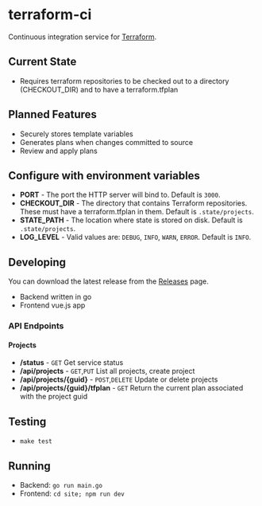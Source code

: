 # terraform-ci

Continuous integration service for [Terraform](https://terraform.io). 

## Current State
* Requires terraform repositories to be checked out to a directory (CHECKOUT_DIR) and to have a terraform.tfplan

## Planned Features
* Securely stores template variables
* Generates plans when changes committed to source
* Review and apply plans

## Configure with environment variables
* **PORT** - The port the HTTP server will bind to. Default is `3000`.
* **CHECKOUT_DIR** - The directory that contains Terraform repositories. These must have a terraform.tfplan in them. Default is `.state/projects`.
* **STATE_PATH** - The location where state is stored on disk. Default is `.state/projects`.
* **LOG_LEVEL** - Valid values are: `DEBUG`, `INFO`, `WARN`, `ERROR`. Default is `INFO`.

## Developing

You can download the latest release from the [Releases](https://github.com/webdevwilson/terraform-ci/releases) page.

* Backend written in go
* Frontend vue.js app

### API Endpoints

#### Projects

* **/status** - `GET` Get service status
* **/api/projects** - `GET`,`PUT` List all projects, create project
* **/api/projects/{guid}** - `POST`,`DELETE` Update or delete projects
* **/api/projects/{guid}/tfplan** - `GET` Return the current plan associated with the project guid

## Testing
* `make test`

## Running
* Backend: `go run main.go`
* Frontend: `cd site; npm run dev`